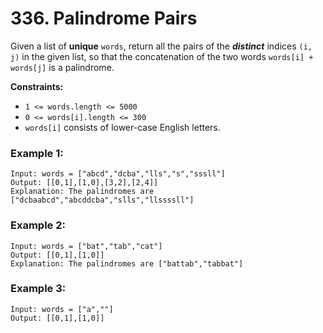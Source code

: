 # 336. Palindrome Pairs

Given a list of **unique** `words`, return all the pairs of the ***distinct*** indices `(i, j)` in the given list, so that the concatenation of the two words `words[i] + words[j]` is a palindrome.

**Constraints:**
- `1 <= words.length <= 5000`
- `0 <= words[i].length <= 300`
- `words[i]` consists of lower-case English letters.

### Example 1:
```
Input: words = ["abcd","dcba","lls","s","sssll"]
Output: [[0,1],[1,0],[3,2],[2,4]]
Explanation: The palindromes are ["dcbaabcd","abcddcba","slls","llssssll"]
```

### Example 2:
```
Input: words = ["bat","tab","cat"]
Output: [[0,1],[1,0]]
Explanation: The palindromes are ["battab","tabbat"]
```

### Example 3:
```
Input: words = ["a",""]
Output: [[0,1],[1,0]]
```
